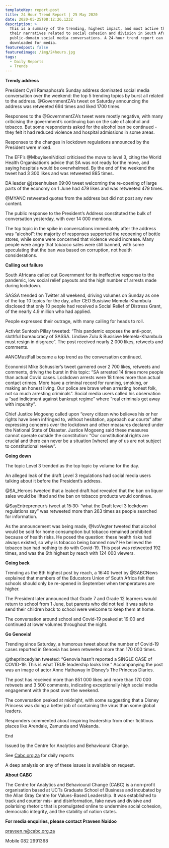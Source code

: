 ```yaml
---
templateKey: report-post
title: 24 Hour Trend Report | 25 May 2020
date: 2020-05-25T08:12:26.123Z
description: >
  This is a summary of the trending, highest impact, and most active themes and
  their narratives related to social cohesion and division in South African
  public-domain social media conversations. A 24-hour trend report can be
  downloaded for media.
featuredpost: false
featuredimage: /img/24hours.jpg
tags:
  - Daily Reports
  - Trends
---
```

**Trendy address**

President Cyril Ramaphosa’s Sunday address dominated social media conversation over the weekend: the top 5 trending topics by burst all related to the address. @GovernmentZA’s tweet on Saturday announcing the address was retweeted 694 times and liked 1700 times.

Responses to the @GovernmentZA’s tweet were mostly negative, with many criticising the government’s continuing ban on the sale of alcohol and tobacco. But some respondents asked for the alcohol ban be continued - they felt it had reduced violence and hospital admissions in some areas.

Responses to the changes in lockdown regulations announced by the President were mixed.

The EFF’s @MbuyiseniNdlozi criticised the move to level 3, citing the World Health Organisation’s advice that SA was not ready for the move, and saying hospitals would be overwhelmed. By the end of the weekend the tweet had 3 300 likes and was retweeted 885 times.

DA leader @jsteenhuisen 09:00 tweet welcoming the re-opening of large parts of the economy on 1 June had 479 likes and was retweeted 479 times.

@MYANC retweeted quotes from the address but did not post any new content.

The public response to the President’s Address constituted the bulk of conversation yesterday, with over 14 000 mentions.

The top topic in the spike in conversations immediately after the address was “alcohol”: the majority of responses supported the reopening of bottle stores, while some were concerned that violence would increase. Many people were angry that tobacco sales were still banned, with some speculating that the ban was based on corruption, not health considerations.

**Calling out failure**

South Africans called out Government for its ineffective response to the pandemic, low social relief payouts and the high number of arrests made during lockdown.

SASSA trended on Twitter all weekend, driving volumes on Sunday as one of the top 10 topics for the day, after CEO Busisiwe Memela-Khambula disclosed that only 10 people had received a Social Relief of Distress Grant, of the nearly 4.9 million who had applied.

People expressed their outrage, with many calling for heads to roll.

Activist Suntosh Pillay tweeted: “This pandemic exposes the anti-poor, slothful bureaucracy of SASSA. Lindiwe Zulu & Busisiwe Memela-Khambula must resign in disgrace”. The post received nearly 2 000 likes, retweets and comments.

\#ANCMustFall became a top trend as the conversation continued.

Economist Mike Schussler’s tweet garnered over 2 700 likes, retweets and comments, driving the burst in this topic: “SA arrested 14 times more people than actual Covid cases. Lockdown arrests were 18 times more than actual contact crimes. More have a criminal record for running, smoking, or making an honest living. Our police are brave when arresting honest folk, not so much arresting criminals”. Social media users called his observation a “sad indictment against bankrupt regime” where “real criminals get away with impunity”.

Chief Justice Mogoeng called upon “every citizen who believes his or her rights have been infringed to, without hesitation, approach our courts” after expressing concerns over the lockdown and other measures declared under the National State of Disaster. Justice Mogoeng said these measures cannot operate outside the constitution: “Our constitutional rights are crucial and there can never be a situation \[where] any of us are not subject to constitutional review”.

**Going down**

The topic Level 3 trended as the top topic by volume for the day.

An alleged leak of the draft Level 3 regulations had social media users talking about it before the President’s address.

@SA_Heroes tweeted that a leaked draft had revealed that the ban on liquor sales would be lifted and the ban on tobacco products would continue.

@SayEntrepreneur’s tweet at 15:30: “what the Draft level 3 lockdown regulations say” was retweeted more than 263 times as people searched for information.

As the announcement was being made, @IvoVegter tweeted that alcohol would be sold for home consumption but tobacco remained prohibited because of health risks. He posed the question: these health risks had always existed, so why is tobacco being banned now? He believed the tobacco ban had nothing to do with Covid-19. This post was retweeted 192 times, and was the 6th highest by reach with 124 000 viewers.

**Going back**

Trending as the 8th highest post by reach, a 16:40 tweet by @SABCNews explained that members of the Educators Union of South Africa felt that schools should only be re-opened in September when temperatures are higher.

The President later announced that Grade 7 and Grade 12 learners would return to school from 1 June, but parents who did not feel it was safe to send their children back to school were welcome to keep them at home.

The conversation around school and Covid-19 peaked at 19:00 and continued at lower volumes throughout the night.

**Go Genovia!**

Trending since Saturday, a humorous tweet about the number of Covid-19 cases reported in Genovia has been retweeted more than 170 000 times.

@theprincedylan tweeted: “Genovia hasn’t reported a SINGLE CASE of COVID-19. This is what TRUE leadership looks like.” Accompanying the post was an image of actor Anne Hathaway in Disney’s The Princess Diaries.

The post has received more than 851 000 likes and more than 170 000 retweets and 3 500 comments, indicating exceptionally high social media engagement with the post over the weekend.

The conversation peaked at midnight, with some suggesting that a Disney Princess was doing a better job of containing the virus than some global leaders.

Responders commented about inspiring leadership from other fictitious places like Arendale, Zamunda and Wakanda.

End



Issued by the Centre for Analytics and Behavioural Change.

See [Cabc.org.za](http://cabc.org.za/) for daily reports

A deep analysis on any of these issues is available on request.

**About CABC**

The Centre for Analytics and Behavioural Change (CABC) is a non-profit organisation based at UCTs Graduate School of Business and incubated by the Allan Gray Centre for Values-Based Leadership. It was established to track and counter mis- and disinformation, fake news and divisive and polarising rhetoric that is promulgated online to undermine social cohesion, democratic integrity, and the stability of nation states.

**For media enquiries, please contact Praveen Naidoo**

[praveen.n@cabc.org.za](mailto:praveennaidoo123@gmail.com)

Mobile 082 2991368